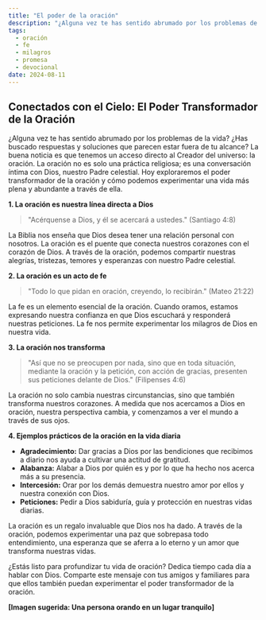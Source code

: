 ```yaml
---
title: "El poder de la oración"
description: "¿Alguna vez te has sentido abrumado por los problemas de la vida? ¿Has buscado respuestas y soluciones que parecen estar fuera de tu alcance? La buena noticia es que tenemos un acceso directo al Creador del universo..."
tags:
  - oración
  - fe
  - milagros
  - promesa
  - devocional
date: 2024-08-11  
---
```


## Conectados con el Cielo: El Poder Transformador de la Oración

¿Alguna vez te has sentido abrumado por los problemas de la vida? ¿Has buscado respuestas y soluciones que parecen estar fuera de tu alcance? La buena noticia es que tenemos un acceso directo al Creador del universo: la oración. La oración no es solo una práctica religiosa; es una conversación íntima con Dios, nuestro Padre celestial. Hoy exploraremos el poder transformador de la oración y cómo podemos experimentar una vida más plena y abundante a través de ella.

**1. La oración es nuestra línea directa a Dios**

> "Acérquense a Dios, y él se acercará a ustedes." (Santiago 4:8)

La Biblia nos enseña que Dios desea tener una relación personal con nosotros. La oración es el puente que conecta nuestros corazones con el corazón de Dios. A través de la oración, podemos compartir nuestras alegrías, tristezas, temores y esperanzas con nuestro Padre celestial.

**2. La oración es un acto de fe**

> "Todo lo que pidan en oración, creyendo, lo recibirán." (Mateo 21:22)

La fe es un elemento esencial de la oración. Cuando oramos, estamos expresando nuestra confianza en que Dios escuchará y responderá nuestras peticiones. La fe nos permite experimentar los milagros de Dios en nuestra vida.

**3. La oración nos transforma**

> "Así que no se preocupen por nada, sino que en toda situación, mediante la oración y la petición, con acción de gracias, presenten sus peticiones delante de Dios." (Filipenses 4:6)

La oración no solo cambia nuestras circunstancias, sino que también transforma nuestros corazones. A medida que nos acercamos a Dios en oración, nuestra perspectiva cambia, y comenzamos a ver el mundo a través de sus ojos.

**4. Ejemplos prácticos de la oración en la vida diaria**

* **Agradecimiento:** Dar gracias a Dios por las bendiciones que recibimos a diario nos ayuda a cultivar una actitud de gratitud.
* **Alabanza:** Alabar a Dios por quién es y por lo que ha hecho nos acerca más a su presencia.
* **Intercesión:** Orar por los demás demuestra nuestro amor por ellos y nuestra conexión con Dios.
* **Peticiones:** Pedir a Dios sabiduría, guía y protección en nuestras vidas diarias.

La oración es un regalo invaluable que Dios nos ha dado. A través de la oración, podemos experimentar una paz que sobrepasa todo entendimiento, una esperanza que se aferra a lo eterno y un amor que transforma nuestras vidas.

¿Estás listo para profundizar tu vida de oración? Dedica tiempo cada día a hablar con Dios. Comparte este mensaje con tus amigos y familiares para que ellos también puedan experimentar el poder transformador de la oración.

**[Imagen sugerida: Una persona orando en un lugar tranquilo]**

